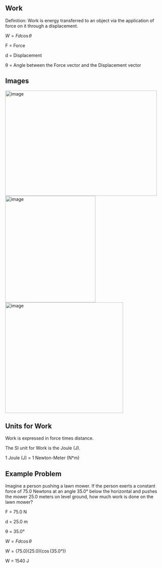 ## Work

Definition: Work is energy transferred to an object via the application of force on it through a displacement.

$W = Fd \cos\theta$

F = Force

d = Displacement

θ = Angle between the Force vector and the Displacement vector

## Images

<img width="480" height="333" alt="image" src="https://github.com/user-attachments/assets/4eece765-e228-40c3-8418-a4150f0fcfcf" />

<img width="286" height="337" alt="image" src="https://github.com/user-attachments/assets/1f6fdd63-0414-42ad-b12c-42059b3d7d13" />

<img width="373" height="350" alt="image" src="https://github.com/user-attachments/assets/7ebbc308-770f-425d-924c-84c0ce4860e0" />

## Units for Work

Work is expressed in force times distance. 

The SI unit for Work is the Joule (J). 

1 Joule (J) = 1 Newton-Meter (N*m)

## Example Problem

Imagine a person pushing a lawn mower. If the person exerts a constant force of 75.0 Newtons at an angle 35.0° below the horizontal and pushes the mower 25.0 meters on level ground, how much work is done on the lawn mower?

F = 75.0 N

d = 25.0 m

θ = 35.0°

$W = Fd \cos\theta$

$W = (75.0)(25.0)(\cos(35.0°))$

W = 1540 J
